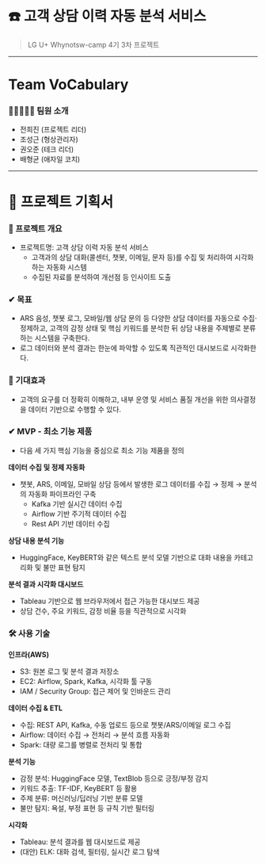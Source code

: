 # ☎️ 고객 상담 이력 자동 분석 서비스 
> LG U+ Whynotsw-camp 4기 3차 프로젝트
---

# Team VoCabulary
### 👩‍✈🤵🤵🤵 팀원 소개
- 전희진 (프로젝트 리더)
- 조성근 (형상관리자)
- 권오준 (테크 리더)
- 배형균 (애자일 코치)

---
# 📃 프로젝트 기획서

### 📢 프로젝트 개요
- 프로젝트명: 고객 상담 이력 자동 분석 서비스
    - 고객과의 상담 대화(콜센터, 챗봇, 이메일, 문자 등)를 수집 및 처리하여 시각화하는 자동화 시스템
    - 수집된 자료를 분석하여 개선점 등 인사이트 도출
 
### ✔ 목표
- ARS 음성, 챗봇 로그, 모바일/웹 상담 문의 등 다양한 상담 데이터를 자동으로 수집·정제하고, 고객의 감정 상태 및 핵심 키워드를 분석한 뒤 상담 내용을 주제별로 분류하는 시스템을 구축한다.
- 로그 데이터와 분석 결과는 한눈에 파악할 수 있도록 직관적인 대시보드로 시각화한다.

### 🙏 기대효과
- 고객의 요구를 더 정확히 이해하고, 내부 운영 및 서비스 품질 개선을 위한 의사결정을 데이터 기반으로 수행할 수 있다.

### ✔ MVP - 최소 기능 제품
- 다음 세 가지 핵심 기능을 중심으로 최소 기능 제품을 정의

**데이터 수집 및 정제 자동화**
- 챗봇, ARS, 이메일, 모바일 상담 등에서 발생한 로그 데이터를 수집 → 정제 → 분석의 자동화 파이프라인 구축
  - Kafka 기반 실시간 데이터 수집
  - Airflow 기반 주기적 데이터 수집
  - Rest API 기반 데이터 수집  

**상담 내용 분석 기능**
- HuggingFace, KeyBERT와 같은 텍스트 분석 모델 기반으로 대화 내용을 카테고리화 및 불만 표현 탐지  

**분석 결과 시각화 대시보드** 
- Tableau 기반으로 웹 브라우저에서 접근 가능한 대시보드 제공  
- 상담 건수, 주요 키워드, 감정 비율 등을 직관적으로 시각화

### 🛠 사용 기술

**인프라(AWS)**
- S3: 원본 로그 및 분석 결과 저장소
- EC2: Airflow, Spark, Kafka, 시각화 툴 구동
- IAM / Security Group: 접근 제어 및 인바운드 관리

**데이터 수집 & ETL**
- 수집: REST API, Kafka, 수동 업로드 등으로 챗봇/ARS/이메일 로그 수집
- Airflow: 데이터 수집 → 전처리 → 분석 흐름 자동화
- Spark: 대량 로그를 병렬로 전처리 및 통합 

**분석 기능** 
- 감정 분석: HuggingFace 모델, TextBlob 등으로 긍정/부정 감지
- 키워드 추출: TF-IDF, KeyBERT 등 활용
- 주제 분류: 머신러닝/딥러닝 기반 분류 모델
- 불만 탐지: 욕설, 부정 표현 등 규칙 기반 필터링

**시각화** 
- Tableau: 분석 결과를 웹 대시보드로 제공
- (대안) ELK: 대화 검색, 필터링, 실시간 로그 탐색

